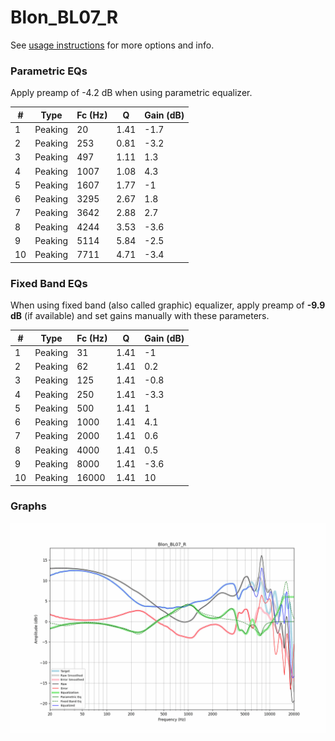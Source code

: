 # Blon_BL07_R
See [usage instructions](https://github.com/jaakkopasanen/AutoEq#usage) for more options and info.

### Parametric EQs
Apply preamp of -4.2 dB when using parametric equalizer.

|   # | Type    |   Fc (Hz) |    Q |   Gain (dB) |
|-----|---------|-----------|------|-------------|
|   1 | Peaking |        20 | 1.41 |        -1.7 |
|   2 | Peaking |       253 | 0.81 |        -3.2 |
|   3 | Peaking |       497 | 1.11 |         1.3 |
|   4 | Peaking |      1007 | 1.08 |         4.3 |
|   5 | Peaking |      1607 | 1.77 |        -1   |
|   6 | Peaking |      3295 | 2.67 |         1.8 |
|   7 | Peaking |      3642 | 2.88 |         2.7 |
|   8 | Peaking |      4244 | 3.53 |        -3.6 |
|   9 | Peaking |      5114 | 5.84 |        -2.5 |
|  10 | Peaking |      7711 | 4.71 |        -3.4 |

### Fixed Band EQs
When using fixed band (also called graphic) equalizer, apply preamp of **-9.9 dB** (if available) and set gains manually with these parameters.

|   # | Type    |   Fc (Hz) |    Q |   Gain (dB) |
|-----|---------|-----------|------|-------------|
|   1 | Peaking |        31 | 1.41 |        -1   |
|   2 | Peaking |        62 | 1.41 |         0.2 |
|   3 | Peaking |       125 | 1.41 |        -0.8 |
|   4 | Peaking |       250 | 1.41 |        -3.3 |
|   5 | Peaking |       500 | 1.41 |         1   |
|   6 | Peaking |      1000 | 1.41 |         4.1 |
|   7 | Peaking |      2000 | 1.41 |         0.6 |
|   8 | Peaking |      4000 | 1.41 |         0.5 |
|   9 | Peaking |      8000 | 1.41 |        -3.6 |
|  10 | Peaking |     16000 | 1.41 |        10   |

### Graphs
![](./Blon_BL07_R.png)
